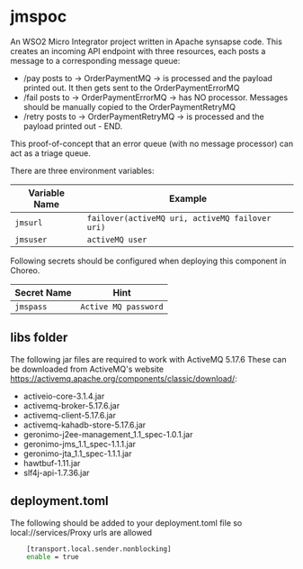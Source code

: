 # jmspoc

An WSO2 Micro Integrator project written in Apache synsapse code.
This creates an incoming API endpoint with three resources, each posts a message to a corresponding message queue:

* /pay posts to -> OrderPaymentMQ -> is processed and the payload printed out. It then gets sent to the OrderPaymentErrorMQ
* /fail posts to ->  OrderPaymentErrorMQ -> has NO processor. Messages should be manually copied to the OrderPaymentRetryMQ
* /retry posts to -> OrderPaymentRetryMQ -> is processed and the payload printed out - END.

This proof-of-concept that an error queue (with no message processor) can act as a triage queue.

There are three environment variables:

| Variable Name | Example |
| --- | --- |
| `jmsurl` | `failover(activeMQ uri, activeMQ failover uri)` |
| `jmsuser` | `activeMQ user` |

Following secrets should be configured when deploying this component in Choreo.

| Secret Name | Hint|
| --- |--- |
| `jmspass` | `Active MQ password` |

## libs folder

The following jar files are required to work with ActiveMQ 5.17.6
These can be downloaded from ActiveMQ's website <https://activemq.apache.org/components/classic/download/>:

* activeio-core-3.1.4.jar
* activemq-broker-5.17.6.jar
* activemq-client-5.17.6.jar
* activemq-kahadb-store-5.17.6.jar
* geronimo-j2ee-management_1.1_spec-1.0.1.jar
* geronimo-jms_1.1_spec-1.1.1.jar
* geronimo-jta_1.1_spec-1.1.1.jar
* hawtbuf-1.11.jar
* slf4j-api-1.7.36.jar

## deployment.toml

The following should be added to your deployment.toml file so local://services/Proxy urls are allowed

```bash
    [transport.local.sender.nonblocking]
    enable = true
```
